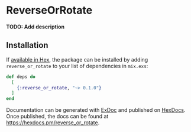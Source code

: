 # ReverseOrRotate

**TODO: Add description**

## Installation

If [available in Hex](https://hex.pm/docs/publish), the package can be installed
by adding `reverse_or_rotate` to your list of dependencies in `mix.exs`:

```elixir
def deps do
  [
    {:reverse_or_rotate, "~> 0.1.0"}
  ]
end
```

Documentation can be generated with [ExDoc](https://github.com/elixir-lang/ex_doc)
and published on [HexDocs](https://hexdocs.pm). Once published, the docs can
be found at <https://hexdocs.pm/reverse_or_rotate>.

